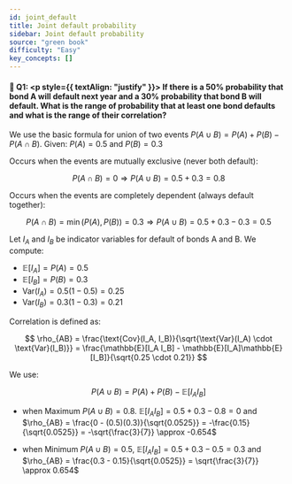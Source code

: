 ```yaml
---
id: joint_default  
title: Joint default probability
sidebar: Joint default probability
source: "green book"
difficulty: "Easy"
key_concepts: []
---
```


#### 📖 Q1: <p style={{ textAlign: "justify" }}>  If there is a 50% probability that bond A will default next year and a 30% probability that bond B will default. What is the range of probability that at least one bond defaults and what is the range of their correlation?</p>  


We use the basic formula for union of two events $P(A \cup B) = P(A) + P(B) - P(A \cap B)$. Given: $P(A) = 0.5$ and $P(B) = 0.3$

Occurs when the events are mutually exclusive (never both default):

$$
P(A \cap B) = 0 \Rightarrow P(A \cup B) = 0.5 + 0.3 = 0.8
$$

Occurs when the events are completely dependent (always default together):

$$
P(A \cap B) = \min(P(A), P(B)) = 0.3 \Rightarrow P(A \cup B) = 0.5 + 0.3 - 0.3 = 0.5
$$

Let $I_A$ and $I_B$ be indicator variables for default of bonds A and B. We compute:

- $\mathbb{E}[I_A] = P(A) = 0.5$
- $\mathbb{E}[I_B] = P(B) = 0.3$
- $\text{Var}(I_A) = 0.5(1 - 0.5) = 0.25$
- $\text{Var}(I_B) = 0.3(1 - 0.3) = 0.21$

Correlation is defined as:

$$
\rho_{AB} = \frac{\text{Cov}(I_A, I_B)}{\sqrt{\text{Var}(I_A) \cdot \text{Var}(I_B)}} = \frac{\mathbb{E}[I_A I_B] - \mathbb{E}[I_A]\mathbb{E}[I_B]}{\sqrt{0.25 \cdot 0.21}}
$$

We use:

$$
P(A \cup B) = P(A) + P(B) - \mathbb{E}[I_A I_B]
$$

- when Maximum $P(A \cup B) = 0.8$. $\mathbb{E}[I_A I_B] = 0.5 + 0.3 - 0.8 = 0$ and $\rho_{AB} = \frac{0 - (0.5)(0.3)}{\sqrt{0.0525}} = -\frac{0.15}{\sqrt{0.0525}} = -\sqrt{\frac{3}{7}} \approx -0.654$

- when Minimum $P(A \cup B) = 0.5$, $\mathbb{E}[I_A I_B] = 0.5 + 0.3 - 0.5 = 0.3$ and $\rho_{AB} = \frac{0.3 - 0.15}{\sqrt{0.0525}} = \sqrt{\frac{3}{7}} \approx 0.654$


